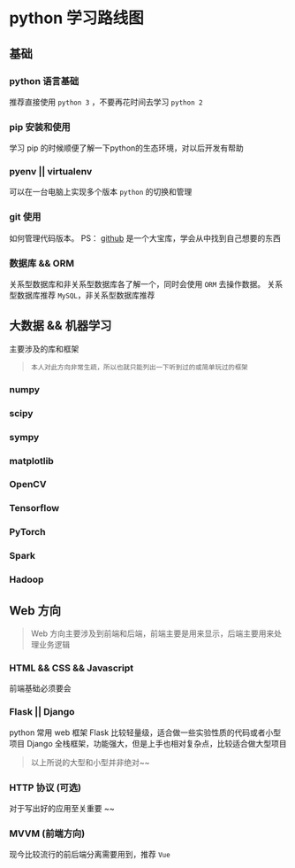 # python 学习路线图

## 基础

### python 语言基础
推荐直接使用 `python 3` ，不要再花时间去学习 `python 2`
### pip 安装和使用
学习 pip 的时候顺便了解一下python的生态环境，对以后开发有帮助
### pyenv || virtualenv
可以在一台电脑上实现多个版本 `python` 的切换和管理
### git 使用
如何管理代码版本。 PS： [github](https://www.github.com) 是一个大宝库，学会从中找到自己想要的东西
### 数据库 && ORM
关系型数据库和非关系型数据库各了解一个，同时会使用 `ORM` 去操作数据。 关系型数据库推荐 `MySQL`，非关系型数据库推荐
## 大数据 && 机器学习
主要涉及的库和框架  
>`本人对此方向非常生疏，所以也就只能列出一下听到过的或简单玩过的框架`
### numpy
### scipy
### sympy
### matplotlib
### OpenCV
### Tensorflow
### PyTorch
### Spark
### Hadoop

## Web 方向
> Web 方向主要涉及到前端和后端，前端主要是用来显示，后端主要用来处理业务逻辑

### HTML && CSS && Javascript
前端基础必须要会

### Flask || Django
python 常用 web 框架
Flask 比较轻量级，适合做一些实验性质的代码或者小型项目
Django 全栈框架，功能强大，但是上手也相对复杂点，比较适合做大型项目
> 以上所说的大型和小型并非绝对~~

### HTTP 协议 (可选)
对于写出好的应用至关重要 ~~

### MVVM (前端方向)
现今比较流行的前后端分离需要用到，推荐 `Vue`
